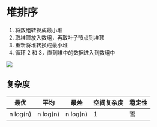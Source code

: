 # 堆排序

1. 将数组转换成最小堆
2. 取堆顶放入数组，再取叶子节点到堆顶
3. 重新将堆转换成最小堆
4. 循环 2 和 3，直到堆中的数据进入到数组中

![](https://camo.githubusercontent.com/61a398b035696628efb6b2b71aa444c0e658e8f7/68747470733a2f2f75706c6f61642e77696b696d656469612e6f72672f77696b6970656469612f636f6d6d6f6e732f342f34642f48656170736f72742d6578616d706c652e676966)

## 复杂度
| 最优     | 平均     | 最差     | 空间复杂度 | 稳定性 | 
| -------- | -------- | -------- | ---------- | ------ | 
| n log(n) | n log(n) | n log(n) | 1          | 否     |